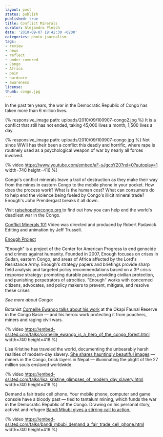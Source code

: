 ```yaml
---
layout: post
status: publish
published: true
title: Conflict Minerals
curator: Alejandro Plesch
date: '2010-09-07 19:42:30 +0200'
categories: photo-journalism
tags:
- review
- news
- reflect
- under-covered
- Congo
- Africa
- pain
- hardcore
- awareness
license:
thumb: congo.jpg
---
```



In the past ten years, the war in the Democratic Republic of Congo has taken more than 6 million lives.

{% responsive_image path: uploads/2010/09/100907-congo2.jpg %}
It is a conflict that still has not ended, taking 45,000 lives a month, 1,500 lives a day.

{% responsive_image path: uploads/2010/09/100907-congo.jpg %}
Not since WWII has their been a conflict this deadly and horrific, where rape is routinely used as a psychological weapon of war by nearly all forces involved.


{% video https://www.youtube.com/embed/aF-sJgcoY20?rel=0?autoplay=1 width=740 height=416 %}

Congo's conflict minerals leave a trail of destruction as they make their way from the mines in eastern Congo to the mobile phone in your pocket. How does the process work? What is the human cost? What can consumers do to help end the violence being fueled by Congo's illicit mineral trade? Enough's John Prendergast breaks it all down.

Visit <a target="_blank" href="www.raisehopeforcongo.org"> raisehopeforcongo.org </a>to find out how you can help end the world's deadliest war in the Congo.

<a target="_blank" href="www.youtube.com/embed/aF-sJgcoY20?rel=0?autoplay=1">Conflict Minerals 101</a> Video was directed and produced by Robert Padavick. Editing and animation by Jeff Trussell.

<a target="_blank" href=" http://www.enoughproject.org" alt="The project to end genocide and crimes against humanity." title="Enough is a project of the Center for American Progress to end genocide and crimes against humanity. Founded in 2007, Enough focuses on crises in Sudan, eastern Congo, and areas of Africa affected by the Lord's Resistance Army. Enough's strategy papers and briefings provide sharp field analysis and targeted policy recommendations based on a 3P crisis response strategy: promoting durable peace, providing civilian protection, and punishing perpetrators of atrocities. Enough works with concerned citizens, advocates, and policy makers to prevent, mitigate, and resolve these crises." class="ico_ext">Enough Project</a>

"Enough" is a project of the Center for American Progress to end genocide and crimes against humanity. Founded in 2007, Enough focuses on crises in Sudan, eastern Congo, and areas of Africa affected by the Lord's Resistance Army. Enough's strategy papers and briefings provide sharp field analysis and targeted policy recommendations based on a 3P crisis response strategy: promoting durable peace, providing civilian protection, and punishing perpetrators of atrocities. "Enough" works with concerned citizens, advocates, and policy makers to prevent, mitigate, and resolve these crises

_See more about Congo:_

Botanist <a target="_blank" href="https://www.ted.com/talks/corneille_ewango_is_a_hero_of_the_congo_forest">Corneille Ewango talks about his work</a> at the Okapi Faunal Reserve in the Congo Basin — and his heroic work protecting it from poachers, miners and raging civil wars.

{% video https://embed-ssl.ted.com/talks/corneille_ewango_is_a_hero_of_the_congo_forest.html width=740 height=416 %}


Lisa Kristine has traveled the world, documenting the unbearably harsh realities of modern-day slavery. <a target="_blank" href="https://www.ted.com/talks/lisa_kristine_glimpses_of_modern_day_slavery">She shares hauntingly beautiful images</a> — miners in the Congo, brick layers in Nepal — illuminating the plight of the 27 million souls enslaved worldwide.

{% video https://embed-ssl.ted.com/talks/lisa_kristine_glimpses_of_modern_day_slavery.html width=740 height=416 %}

Demand a fair trade cell phone.
Your mobile phone, computer and game console have a bloody past — tied to tantalum mining, which funds the war in the Democratic Republic of the Congo. Drawing on his personal story, activist and refugee <a target="_blank" href="https://www.ted.com/talks/bandi_mbubi_demand_a_fair_trade_cell_phone">Bandi Mbubi gives a stirring call to action.</a>


{% video https://embed-ssl.ted.com/talks/bandi_mbubi_demand_a_fair_trade_cell_phone.html width=740 height=416 %}
